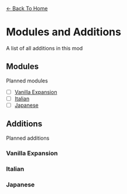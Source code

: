 [<- Back To Home](https://github.com/OrenjiAo64/Food-Redux)
# Modules and Additions
A list of all additions in this mod

## Modules
Planned modules

- [ ] [Vanilla Expansion](##3)
- [ ] [Italian](##4)
- [ ] [Japanese](##5)

## Additions
Planned additions

### Vanilla Expansion

### Italian

### Japanese
